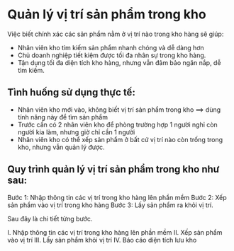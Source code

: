 # Quản lý vị trí sản phẩm trong kho

Việc biết chính xác các sản phẩm nằm ở vị trí nào trong kho hàng sẽ giúp:

- Nhân viên kho tìm kiếm sản phẩm nhanh chóng và dễ dàng hơn
- Chủ doanh nghiệp tiết kiệm được tối đa nhân sự trong kho hàng.
- Tận dụng tối đa diện tích kho hàng, nhưng vẫn đảm bảo ngăn nắp, dễ tìm kiếm.

## Tình huống sử dụng thực tế:
- Nhân viên kho mới vào, không biết vị trí sản phẩm trong kho ==> dùng tính năng này để tìm sản phẩm
- Trước cần có 2 nhân viên kho để phòng trường hợp 1 người nghỉ còn người kia làm, nhưng giờ chỉ cần 1 người
- Nhân viên kho có thể xếp sản phẩm ở bất cứ vị trí nào còn trống trong kho, nhưng vẫn quản lý được.

## Quy trình quản lý vị trí sản phẩm trong kho như sau:
Bước 1: Nhập thông tin các vị trí trong kho hàng lên phần mềm
Bước 2: Xếp sản phẩm vào vị trí trong kho hàng
Bước 3: Lấy sản phẩm ra khỏi vị trí.

Sau đây là chi tiết từng bước.

I. Nhập thông tin các vị trí trong kho hàng lên phần mềm
II. Xếp sản phẩm vào vị trí
III. Lấy sản phẩm khỏi vị trí
IV. Báo cáo diện tích lưu kho

